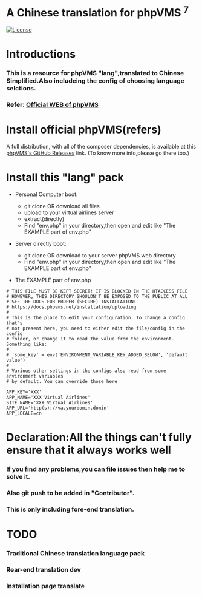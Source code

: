 # A Chinese translation for phpVMS <sup>7</sup>

[![License](https://poser.pugx.org/nabeel/phpvms/license)](https://packagist.org/packages/nabeel/phpvms)
# Introductions
### This is a resource for phpVMS "lang",translated to Chinese Simplified.Also includeing the config of choosing language selctions.

### Refer: [Official WEB of phpVMS](https://www.phpvms.net)

# Install official phpVMS(refers)

A full distribution, with all of the composer dependencies, is available at this 
[phpVMS's GitHub Releases](https://github.com/nabeelio/phpvms/releases) link. (To know more info,please go there too.)

# Install this "lang" pack

- Personal Computer boot:
  - git clone OR download all files
  - upload to your virtual airlines server
  - extract(directly)
  - Find "env.php" in your directory,then open and edit like "The EXAMPLE part of env.php"
- Server directly boot:
  - git clone OR download to your server phpVMS web directory
  - Find "env.php" in your directory,then open and edit like "The EXAMPLE part of env.php"

- The EXAMPLE part of env.php
```
# THIS FILE MUST BE KEPT SECRET! IT IS BLOCKED IN THE HTACCESS FILE
# HOWEVER, THIS DIRECTORY SHOULDN'T BE EXPOSED TO THE PUBLIC AT ALL
# SEE THE DOCS FOR PROPER (SECURE) INSTALLATION:
# https://docs.phpvms.net/installation/uploading
#
# This is the place to edit your configuration. To change a config that's
# not present here, you need to either edit the file/config in the config
# folder, or change it to read the value from the environment. Something like:
#
# 'some_key' = env('ENVIRONMENT_VARIABLE_KEY_ADDED_BELOW', 'default value')
#
# Various other settings in the configs also read from some environment variables
# by default. You can override those here

APP_KEY='XXX'
APP_NAME='XXX Virtual Airlines'
SITE_NAME='XXX Virtual Airlines'
APP_URL='http(s)://va.yourdomin.domin'
APP_LOCALE=cn
```

# Declaration:All the things can't fully ensure that it always works well

### If you find any problems,you can file issues then help me to solve it.
### Also git push to be added in "Contributor".
### This is only including fore-end translation.

# TODO
### Traditional Chinese translation language pack
### Rear-end translation dev
### Installation page translate